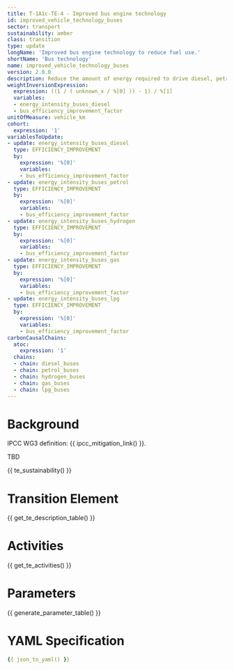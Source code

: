 ```yaml
---
title: T-1A1c-TE-4 - Improved bus engine technology
id: improved_vehicle_technology_buses
sector: transport
sustainability: amber
class: transition
type: update
longName: 'Improved bus engine technology to reduce fuel use.'
shortName: 'Bus technology'
name: improved_vehicle_technology_buses                
version: 2.0.0
description: Reduce the amount of energy required to drive diesel, petrol, hydrogen, CNG and LPG buses through improved engine technology
weightInversionExpression:
  expression: ((1 / ( unknown_x / %[0] )) - 1) / %[1]
  variables:
  - energy_intensity_buses_diesel
  - bus_efficiency_improvement_factor
unitOfMeasure: vehicle_km
cohort:
  expression: '1'
variablesToUpdate:
- update: energy_intensity_buses_diesel
  type: EFFICIENCY_IMPROVEMENT
  by:
    expression: '%[0]'
    variables:
    - bus_efficiency_improvement_factor
- update: energy_intensity_buses_petrol
  type: EFFICIENCY_IMPROVEMENT
  by:
    expression: '%[0]'
    variables:
    - bus_efficiency_improvement_factor
- update: energy_intensity_buses_hydrogen
  type: EFFICIENCY_IMPROVEMENT
  by:
    expression: '%[0]'
    variables:
    - bus_efficiency_improvement_factor
- update: energy_intensity_buses_gas
  type: EFFICIENCY_IMPROVEMENT
  by:
    expression: '%[0]'
    variables:
    - bus_efficiency_improvement_factor
- update: energy_intensity_buses_lpg
  type: EFFICIENCY_IMPROVEMENT
  by:
    expression: '%[0]'
    variables:
    - bus_efficiency_improvement_factor
carbonCausalChains:
  atoc:
    expression: '1'
  chains:
  - chain: diesel_buses
  - chain: petrol_buses
  - chain: hydrogen_buses
  - chain: gas_buses
  - chain: lpg_buses
---
```


# Background

IPCC WG3 definition: {{ ipcc_mitigation_link() }}.

TBD

{{ te_sustainability() }}

# Transition Element

{{ get_te_description_table() }}


# Activities

{{ get_te_activities() }}


# Parameters

{{ generate_parameter_table() }}


# YAML Specification

```yaml
{{ json_to_yaml() }}
```
